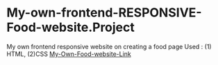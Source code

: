# My-own-frontend-RESPONSIVE-Food-website.Project
My own frontend responsive website on creating a food page
Used : (1) HTML, (2)CSS [My-Own-Food-website-Link](https://foodpagerakesh.ccbp.tech/)
